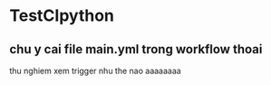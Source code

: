 # TestCIpython
chu y cai file main.yml trong workflow thoai
---
thu nghiem xem trigger nhu the nao
aaaaaaaa
